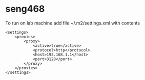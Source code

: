 # seng468

To run on lab machine add file ~/.m2/settings.xml with contents
```
<settings>
    <proxies>
        <proxy>
            <active>true</active>
            <protocol>http</protocol>
            <host>192.168.1.1</host>
            <port>3128</port>
        </proxy>
    </proxies>
</settings>
```
